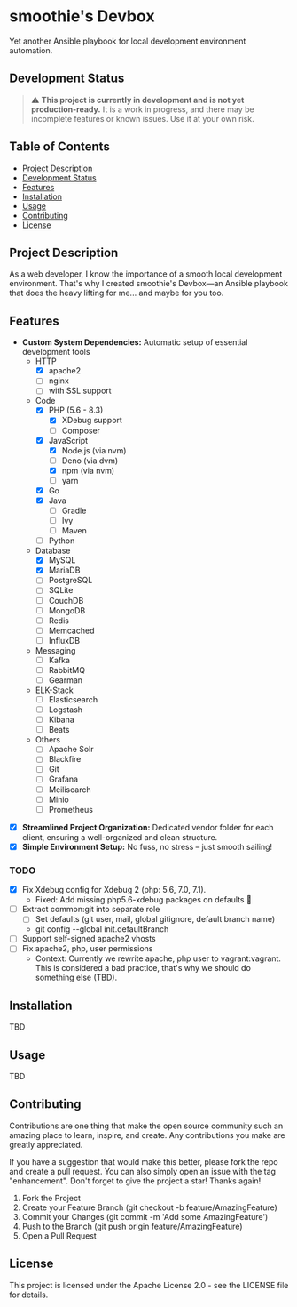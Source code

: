 # smoothie's Devbox

Yet another Ansible playbook for local development environment automation.

## Development Status

> :warning: **This project is currently in development and is not yet production-ready.** It is a 
> work in progress, and there may be incomplete features or known issues. Use it at your own risk.

## Table of Contents

- [Project Description](#project-description)
- [Development Status](#development-status)
- [Features](#features)
- [Installation](#installation)
- [Usage](#usage)
- [Contributing](#contributing)
- [License](#license)

## Project Description

As a web developer, I know the importance of a smooth local development environment. That's why 
I created smoothie's Devbox—an Ansible playbook that does the heavy lifting for me... and maybe 
for you too.

## Features

- **Custom System Dependencies:** Automatic setup of essential development tools
  - HTTP
    - [x] apache2
    - [ ] nginx
    - [ ] with SSL support
  - Code
    - [x] PHP (5.6 - 8.3)
      - [x] XDebug support
      - [ ] Composer
    - [x] JavaScript
      - [x] Node.js (via nvm)
      - [ ] Deno (via dvm)
      - [x] npm (via nvm)
      - [ ] yarn
    - [x] Go
    - [x] Java
      - [ ] Gradle
      - [ ] Ivy
      - [ ] Maven
    - [ ] Python
  - Database
    - [x] MySQL
    - [x] MariaDB
    - [ ] PostgreSQL
    - [ ] SQLite
    - [ ] CouchDB
    - [ ] MongoDB
    - [ ] Redis
    - [ ] Memcached
    - [ ] InfluxDB
  - Messaging
    - [ ] Kafka
    - [ ] RabbitMQ
    - [ ] Gearman
  - ELK-Stack
    - [ ] Elasticsearch
    - [ ] Logstash
    - [ ] Kibana
    - [ ] Beats
  - Others
    - [ ] Apache Solr
    - [ ] Blackfire
    - [ ] Git
    - [ ] Grafana
    - [ ] Meilisearch
    - [ ] Minio
    - [ ] Prometheus
- [x] **Streamlined Project Organization:** Dedicated vendor folder for each client, ensuring a 
  well-organized and clean structure.
- [x] **Simple Environment Setup:** No fuss, no stress – just smooth sailing!

### TODO

- [x] Fix Xdebug config for Xdebug 2 (php: 5.6, 7.0, 7.1).
    - Fixed: Add missing php5.6-xdebug packages on defaults :facepalm:
- [ ] Extract common:git into separate role
    - [ ] Set defaults (git user, mail, global gitignore, default branch name)
    - git config --global init.defaultBranch
- [ ] Support self-signed apache2 vhosts
- [ ] Fix apache2, php, user permissions
    - Context: Currently we rewrite apache, php user to vagrant:vagrant.  
      This is considered a bad practice, that's why we should do something else (TBD).

## Installation

TBD

## Usage

TBD

## Contributing

Contributions are one thing that make the open source community such an amazing place to learn, 
inspire, and create. Any contributions you make are greatly appreciated.

If you have a suggestion that would make this better, please fork the repo and create a pull 
request. You can also simply open an issue with the tag "enhancement". Don't forget to give the 
project a star! Thanks again!

1. Fork the Project
2. Create your Feature Branch (git checkout -b feature/AmazingFeature)
3. Commit your Changes (git commit -m 'Add some AmazingFeature')
4. Push to the Branch (git push origin feature/AmazingFeature)
5. Open a Pull Request

## License

This project is licensed under the Apache License 2.0 - see the LICENSE file for details.
